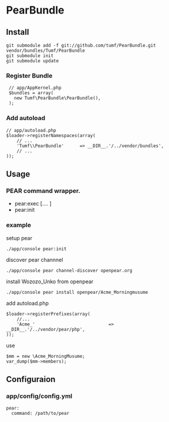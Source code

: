 PearBundle
==========

Install
-------

    git submodule add -f git://github.com/tumf/PearBundle.git vendor/bundles/Tumf/PearBundle
    git submodule init
    git submodule update


### Register Bundle

     // app/AppKernel.php
     $bundles = array(
       new Tumf\PearBundle\PearBundle(),
     );

### Add autoload

    // app/autoload.php
    $loader->registerNamespaces(array(
        // ...
        'Tumf\\PearBundle'      => __DIR__.'/../vendor/bundles',
        // ...
    ));


Usage
-----

### PEAR command wrapper.

* pear:exec <command> [<args>.... ]
* pear:init

### example

setup pear

    ./app/console pear:init


discover pear channnel

    ./app/console pear channel-discover openpear.org

install Wozozo_Unko from openpear

    ./app/console pear install openpear/Acme_Morningmusume

add autoload.php

    $loader->registerPrefixes(array(
        //...
        'Acme_'                            => __DIR__.'/../vendor/pear/php',
    ));

use

    $mm = new \Acme_MorningMusume;
    var_dump($mm->members);

Configuraion
------------

### app/config/config.yml

    pear:
      command: /path/to/pear
      
